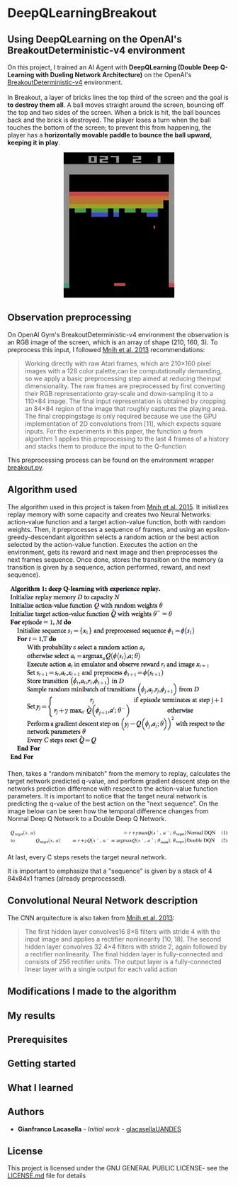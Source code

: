# DeepQLearningBreakout


## Using DeepQLearning on the OpenAI's BreakoutDeterministic-v4 environment

On this project, I trained an AI Agent with **DeepQLearning (Double Deep Q-Learning with Dueling Network Architecture)** on the OpenAI's [BreakoutDeterministic-v4](https://gym.openai.com/envs/Breakout-v0/) environment.
<br><br>In Breakout, a layer of bricks lines the top third of the screen and the goal is **to destroy them all**. A ball moves straight around the screen, bouncing off the top and two sides of the screen. When a brick is hit, the ball bounces back and the brick is destroyed. The player loses a turn when the ball touches the bottom of the screen; to prevent this from happening, the player has a **horizontally movable paddle to bounce the ball upward, keeping it in play**. 

<p align="center">
  <img src="img/breakout.gif">
</p>

## Observation preprocessing

On OpenAI Gym's BreakoutDeterministic-v4 environment the observation is an RGB image of the screen, which is an array of shape (210, 160, 3). To preprocess this input, I followed [Mnih et al. 2013](https://arxiv.org/pdf/1312.5602.pdf) recommendations:

>Working directly with raw Atari frames, which are 210×160 pixel images with a 128 color palette,can be computationally demanding, so we apply a basic preprocessing step aimed at reducing theinput dimensionality. The raw frames are preprocessed by first converting their RGB representationto gray-scale and down-sampling it to a 110×84 image. The final input representation is obtained by cropping an 84×84 region of the image that roughly captures the playing area. The final croppingstage is only required because we use the GPU implementation of 2D convolutions from [11], which expects square inputs. For the experiments in this paper, the function φ from algorithm 1 applies this preprocessing to the last 4 frames of a history and stacks them to produce the input to the Q-function

This preprocessing process can be found on the environment wrapper [breakout.py](https://github.com/glacasellaUANDES/DoubleDeepQLearning_BreakoutProblem/blob/master/Utils/breakout.py).


## Algorithm used

The algorithm used in this project is taken from [Mnih et al. 2015](https://www.nature.com/articles/nature14236/). It initializes replay memory with some capacity and creates two Neural Networks: action-value function and a target action-value function, both with random weights. Then, it preprocesses a sequence of frames, and using an epsilon-greedy-descendant algorithm selects a random action or the best action selected by the action-value function. Executes the action on the environment, gets its reward and next image and then preprocesses the next frames sequence. Once done, stores the transition on the memory (a transition is given by a sequence, action performed, reward, and next sequence). 

<p align="center">
  <img src="img/algorithm.png">
</p>

Then, takes a "random minibatch" from the memory to replay, calculates the target network predicted q-value, and perform gradient descent step on the networks prediction difference with respect to the action-value function parameters. It is important to notice that the target neural network is predicting the q-value of the best action on the "next sequence". On the image below can be seen how the temporal difference changes from Normal Deep Q Network to a Double Deep Q Network.

<p align="center">
  <img src="img/qlearning_vs_doubleqlearning.PNG">
</p>

At last, every C steps resets the target neural network.

It is important to emphasize that a "sequence" is given by a stack of 4 84x84x1 frames (already preprocessed).

## Convolutional Neural Network description

The CNN arquitecture is also taken from [Mnih et al. 2013](https://arxiv.org/pdf/1312.5602.pdf):

>The first hidden layer convolves16 8×8 filters with stride 4 with the input image and applies a rectifier nonlinearity [10, 18].  The second hidden layer convolves 32 4×4 filters with stride 2, again followed by a rectifier nonlinearity. The final hidden layer is fully-connected and consists of 256 rectifier units.  The output layer is a fully-connected linear layer with a single output for each valid action

## Modifications I made to the algorithm

## My results

## Prerequisites

## Getting started


## What I learned


## Authors

* **Gianfranco Lacasella** - *Initial work* - [glacasellaUANDES](https://github.com/glacasellaUANDES)

## License

This project is licensed under the GNU GENERAL PUBLIC LICENSE- see the [LICENSE.md](LICENSE.md) file for details
